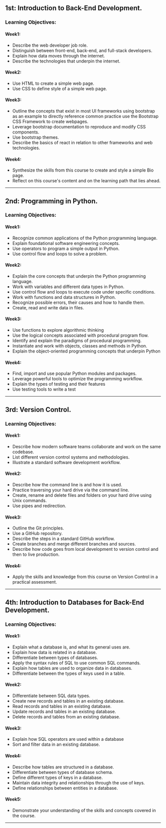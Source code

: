 ##  1st: Introduction to Back-End Development.
###  Learning Objectives:
####  Week1:
- Describe the web developer job role.
- Distinguish between front-end, back-end, and full-stack developers.
- Explain how data moves through the internet.
- Describe the technologies that underpin the internet.
####  Week2:
- Use HTML to create a simple web page.
- Use CSS to define style of a simple web page.
####  Week3:
- Outline the concepts that exist in most UI frameworks using bootstrap as an example to directly reference 
common practice use the Bootstrap CSS Framework to create webpages.
- Leverage bootstrap documentation to reproduce and modify CSS components.
- Use bootstrap themes.
- Describe the basics of react in relation to other frameworks and web technologies.
####  Week4:
- Synthesize the skills from this course to create and style a simple Bio page.
- Reflect on this course's content and on the learning path that lies ahead.
---
##  2nd: Programming in Python.
###  Learning Objectives:
####  Week1:
- Recognize common applications of the Python programming language.
- Explain foundational software engineering concepts.
- Use operators to program a simple output in Python.
- Use control flow and loops to solve a problem.
####  Week2:
- Explain the core concepts that underpin the Python programming language.
- Work with variables and different data types in Python.
- Use control flow and loops to execute code under specific conditions.
- Work with functions and data structures in Python.
- Recognize possible errors, their causes and how to handle them.
- Create, read and write data in files.
####  Week3:
- Use functions to explore algorithmic thinking
- Use the logical concepts associated with procedural program flow.
- Identify and explain the paradigms of procedural programming.
- Instantiate and work with objects, classes and methods in Python.
- Explain the object-oriented programming concepts that underpin Python
####  Week4:
- Find, import and use popular Python modules and packages.
- Leverage powerful tools to optimize the programming workflow.
- Explain the types of testing and their features
- Use testing tools to write a test
---
##  3rd: Version Control.
###  Learning Objectives:
####  Week1:
- Describe how modern software teams collaborate and work on the same codebase.
- List different version control systems and methodologies.
- Illustrate a standard software development workflow.
####  Week2:
- Describe how the command line is and how it is used.
- Practice traversing your hard drive via the command line.
- Create, rename and delete files and folders on your hard drive using Unix commands.
- Use pipes and redirection.
####  Week3:
- Outline the Git principles.
- Use a GitHub repository.
- Describe the steps in a standard GitHub workflow.
- Create branches and merge different branches and sources.
- Describe how code goes from local development to version control and then to live production.
####  Week4:
- Apply the skills and knowledge from this course on Version Control in a practical assessment.
---
##  4th: Introduction to Databases for Back-End Development.
###  Learning Objectives:
####  Week1:
- Explain what a database is, and what its general uses are.
- Explain how data is related in a database.
- Differentiate between types of databases.
- Apply the syntax rules of SQL to use common SQL commands.
- Explain how tables are used to organize data in databases.
- Differentiate between the types of keys used in a table.
####  Week2:
- Differentiate between SQL data types.
- Create new records and tables in an existing database.
- Read records and tables in an existing database.
- Update records and tables in an existing database.
- Delete records and tables from an existing database.
####  Week3:
- Explain how SQL operators are used within a database
- Sort and filter data in an existing database.
####  Week4:
- Describe how tables are structured in a database.
- Differentiate between types of database schema.
- Define different types of keys in a database.
- Maintain data integrity and relationships through the use of keys.
- Define relationships between entities in a database.
####  Week5:
- Demonstrate your understanding of the skills and concepts covered in the course.
---

